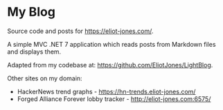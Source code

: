 # My Blog

Source code and posts for https://eliot-jones.com/.

A simple MVC .NET 7 application which reads posts from Markdown files and displays them.

Adapted from my codebase at: https://github.com/EliotJones/LightBlog.

Other sites on my domain:
- HackerNews trend graphs - https://hn-trends.eliot-jones.com/
- Forged Alliance Forever lobby tracker - http://eliot-jones.com:6575/